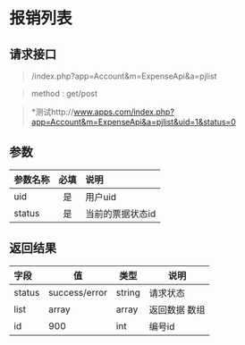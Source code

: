 # 报销列表
## 请求接口 

> /index.php?app=Account&m=ExpenseApi&a=pjlist

>  method : get/post

> *测试http://www.apps.com/index.php?app=Account&m=ExpenseApi&a=pjlist&uid=1&status=0
## 参数

| 参数名称      |    必填 | 说明  |
| :-------- | :--------:| :-- |
|uid| 是| 用户uid  |
| status| 是 | 当前的票据状态id|




## 返回结果
|字段 |  值| 类型 | 说明|
|:----|----|----|-----|
|status| success/error | string| 请求状态 |
|list|array | array | 返回数据 数组|
|id|900|int|编号id|
